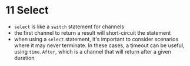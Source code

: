 # 11 Select

- `select` is like a `switch` statement for channels
- the first channel to return a result will short-circuit the statement
- when using a `select` statement, it's important to consider scenarios where
    it may never terminate. In these cases, a timeout can be useful, using
    `time.After`, which is a channel that will return after a given duration

